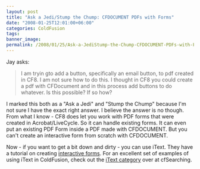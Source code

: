 ```yaml
---
layout: post
title: "Ask a Jedi/Stump the Chump: CFDOCUMENT PDFs with Forms"
date: "2008-01-25T12:01:00+06:00"
categories: ColdFusion 
tags: 
banner_image: 
permalink: /2008/01/25/Ask-a-JediStump-the-Chump-CFDOCUMENT-PDFs-with-Forms
---
```


Jay asks:

<blockquote>
<p>
I am tryin gto add a button, specifically an email button, to pdf created in CF8. I am not sure how to do this. I thought in CF8 you could create a pdf with CFDocument and in this process add buttons to do whatever. Is this possible? If so how?
</p>
</blockquote>

I marked this both as a "Ask a Jedi" and "Stump the Chump" because I'm not sure I have the exact right answer. I believe the answer is no though. From what I know - CF8 does let you work with PDF forms that were created in Acrobat/LiveCycle. So it can handle existing forms. It can even put an existing PDF Form inside a PDF made with CFDOCUMENT. But you can't create an interactive form from scratch with CFDOCUMENT. 

Now - if you want to get a bit down and dirty - you can use iText. They have a tutorial on creating <a href="http://itextdocs.lowagie.com/tutorial/forms/index.php">interactive forms</a>. For an excellent set of examples of using iText in ColdFusion, check out the <a href="http://cfsearching.blogspot.com/search/label/iText">iText category</a> over at cfSearching.